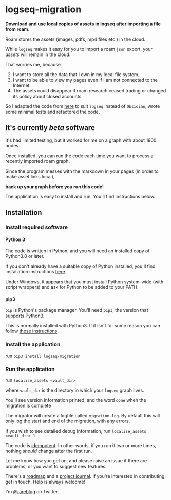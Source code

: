 # logseq-migration

**Download and use local copies of assets in logseq after importing a file from roam**.

Roam stores the assets (images, pdfs, mp4 files etc.) in the cloud.

While `logseq` makes it easy for you to import a roam `json` export, your _assets_ will remain in the cloud.

That worries me, because

2. I want to store all the data that I own in my local file system.
3. I want to be able to view my pages even if I am not connected to the Internet.
4. The assets could disappear if roam research ceased trading or changed its policy about closed accounts.

So I adapted the code from [here](https://nicolevanderhoeven.com/blog/20210602-downloading-files-from-roam/) 
to suit `logseq` instead of `Obsidian`, wrote some minimal tests and refactored the code.

## It's currently _beta_ software 

It's had limited testing, but it worked for me on a graph with about 1800 nodes.

Once installed, you can run the code each time you want to process a recently imported
roam graph.

Since the program messes with the markdown in your pages (in order to make asset links local),

**back up your graph before you run this code!**

The application is easy to install and run.
You'll find instructions below.

## Installation

### Install required software

#### Python 3

The code is written in Python, and you  will need an installed copy of Python3.8 or later.

If you don't already have a suitable copy of Python installed, you'll find installation instructions
[here](https://www.python.org/).

Under Windows, it appears that you must install Python system-wide (with 
script wrappers) and ask for Python to be added to your PATH.

#### pip3

`pip` is Python's package manager. You'll need `pip3`, the version that supports Python3.

This is normally installed with Python3. If it isn't for some reason you can follow
[these instructions](https://pip.pypa.io/en/stable/installation/).

### Install the application

run `pip3 install logseq-migration`

### Run the application

run `localise_assets <vault_dir>`

where `vault_dir` is the directory in which your `logseq` graph lives.

You'll see version information printed, and the word `done` when the 
migration is complete

The migrator will create a logfile called `migration.log`.
By default this will only log the start and end of the migration, with any 
errors.

If you wish to see detailed debug information,
run `localise_assets <vault_dir> 1`

The code is [idempotent](https://en.wikipedia.org/wiki/Idempotence).
In other words, if you run it two or more times, nothing _should_ change after the first run.

Let me know how you get on, and please raise an issue if there are problems, 
or you want to suggest new features.

There's a [roadmap](ROADMAP.md) and a [project journal](plan/journal.md). If you're interested in contributing, get in 
touch.
Help is always welcome!

I'm [@rareblog](https://twitter.com/rareblog) on Twitter.


